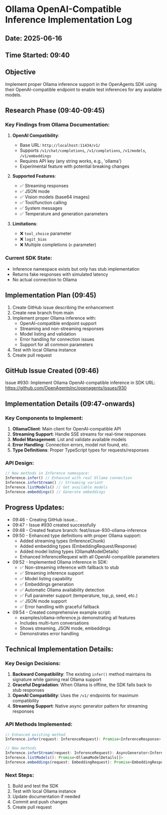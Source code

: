 # Ollama OpenAI-Compatible Inference Implementation Log

## Date: 2025-06-16
## Time Started: 09:40

## Objective
Implement proper Ollama inference support in the OpenAgents SDK using their OpenAI-compatible endpoint to enable test inferences for any available models.

## Research Phase (09:40-09:45)

### Key Findings from Ollama Documentation:
1. **OpenAI Compatibility**:
   - Base URL: `http://localhost:11434/v1/`
   - Supports `/v1/chat/completions`, `/v1/completions`, `/v1/models`, `/v1/embeddings`
   - Requires API key (any string works, e.g., 'ollama')
   - Experimental feature with potential breaking changes

2. **Supported Features**:
   - ✅ Streaming responses
   - ✅ JSON mode
   - ✅ Vision models (base64 images)
   - ✅ Tool/function calling
   - ✅ System messages
   - ✅ Temperature and generation parameters

3. **Limitations**:
   - ❌ `tool_choice` parameter
   - ❌ `logit_bias`
   - ❌ Multiple completions (`n` parameter)

### Current SDK State:
- Inference namespace exists but only has stub implementation
- Returns fake responses with simulated latency
- No actual connection to Ollama

## Implementation Plan (09:45)

1. Create GitHub issue describing the enhancement
2. Create new branch from main
3. Implement proper Ollama inference with:
   - OpenAI-compatible endpoint support
   - Streaming and non-streaming responses
   - Model listing and validation
   - Error handling for connection issues
   - Support for all common parameters
4. Test with local Ollama instance
5. Create pull request

## GitHub Issue Created (09:46)
Issue #930: Implement Ollama OpenAI-compatible inference in SDK
URL: https://github.com/OpenAgentsInc/openagents/issues/930

## Implementation Details (09:47-onwards)

### Key Components to Implement:
1. **OllamaClient**: Main client for OpenAI-compatible API
2. **Streaming Support**: Handle SSE streams for real-time responses
3. **Model Management**: List and validate available models
4. **Error Handling**: Connection errors, model not found, etc.
5. **Type Definitions**: Proper TypeScript types for requests/responses

### API Design:
```typescript
// New methods in Inference namespace:
Inference.infer() // Enhanced with real Ollama connection
Inference.inferStream() // Streaming variant
Inference.listModels() // Get available models
Inference.embeddings() // Generate embeddings
```

## Progress Updates:
- 09:46 - Creating GitHub issue...
- 09:47 - Issue #930 created successfully
- 09:48 - Created feature branch: feat/issue-930-ollama-inference
- 09:50 - Enhanced type definitions with proper Ollama support:
  - Added streaming types (InferenceChunk)
  - Added embedding types (EmbeddingRequest/Response)
  - Added model listing types (OllamaModelDetails)
  - Enhanced InferenceRequest with all OpenAI-compatible parameters
- 09:52 - Implemented Ollama inference in SDK:
  - ✅ Non-streaming inference with fallback to stub
  - ✅ Streaming inference support
  - ✅ Model listing capability
  - ✅ Embeddings generation
  - ✅ Automatic Ollama availability detection
  - ✅ Full parameter support (temperature, top_p, seed, etc.)
  - ✅ JSON mode support
  - ✅ Error handling with graceful fallback
- 09:54 - Created comprehensive example script:
  - examples/ollama-inference.js demonstrating all features
  - Includes multi-turn conversations
  - Shows streaming, JSON mode, embeddings
  - Demonstrates error handling

## Technical Implementation Details:

### Key Design Decisions:
1. **Backward Compatibility**: The existing `infer()` method maintains its signature while gaining real Ollama support
2. **Graceful Degradation**: When Ollama is offline, the SDK falls back to stub responses
3. **OpenAI Compatibility**: Uses the `/v1/` endpoints for maximum compatibility
4. **Streaming Support**: Native async generator pattern for streaming responses

### API Methods Implemented:
```typescript
// Enhanced existing method
Inference.infer(request: InferenceRequest): Promise<InferenceResponse>

// New methods
Inference.inferStream(request: InferenceRequest): AsyncGenerator<InferenceChunk>
Inference.listModels(): Promise<OllamaModelDetails[]>  
Inference.embeddings(request: EmbeddingRequest): Promise<EmbeddingResponse>
```

### Next Steps:
1. Build and test the SDK
2. Test with local Ollama instance
3. Update documentation if needed
4. Commit and push changes
5. Create pull request